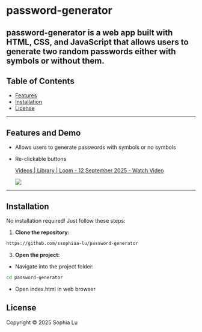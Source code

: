 # password-generator

password-generator is a web app built with HTML, CSS, and JavaScript that allows users to generate two random passwords either with symbols or without them.
---

## Table of Contents
- [Features](#features)
- [Installation](#installation)
- [License](#license)

---

## Features and Demo
- Allows users to generate passwords with symbols or no symbols
- Re-clickable buttons

  <div>
    <a href="https://www.loom.com/share/26081d02824241b59aba2a9e230d505c">
      <p>Videos | Library | Loom - 12 September 2025 - Watch Video</p>
    </a>
    <a href="https://www.loom.com/share/26081d02824241b59aba2a9e230d505c">
      <img style="max-width:300px;" src="https://cdn.loom.com/sessions/thumbnails/26081d02824241b59aba2a9e230d505c-8fc4dcd17eed66a3-full-play.gif">
    </a>
  </div>
  
---

## Installation
No installation required! Just follow these steps:

1. **Clone the repository:**
```bash
https://github.com/ssophiaa-lu/password-generator
```

3. **Open the project:**
- Navigate into the project folder:
```bash
cd password-generator
```
- Open index.html in web browser


## License
Copyright © 2025 Sophia Lu

